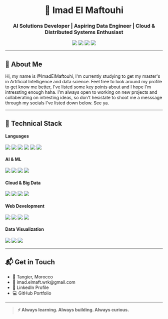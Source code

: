 <h1 align="center">🍂 Imad El Maftouhi</h1>
<h3 align="center">AI Solutions Developer | Aspiring Data Engineer | Cloud & Distributed Systems Enthusiast</h3>

<p align="center">
  <a href="mailto:imad.elmaft.wrk@gmail.com" style="text-decoration: none;">
    <img src="https://img.shields.io/badge/email-D14836?style=for-the-badge&logo=gmail&logoColor=white" />
  </a>
  <a href="https://www.linkedin.com/in/imad-el-maftouhi/" style="text-decoration: none;">
    <img src="https://img.shields.io/badge/linkedin-0077B5?style=for-the-badge&logo=linkedin&logoColor=white" />
  </a>
  <a href="https://github.com/ImadElMaftouhi" style="text-decoration: none;">
    <img src="https://img.shields.io/badge/github-181717?style=for-the-badge&logo=github&logoColor=white" />
  </a>
  <a href="https://stackexchange.com/users/32754915/imad-el-maftouhi" style="text-decoration: none;">
    <img src="https://img.shields.io/badge/StackExchange-F58025?style=for-the-badge&logo=stackexchange&logoColor=white" />
  </a>
</p>

<hr/>

<h2>👋 About Me</h2>
<p>
Hi, my name is @ImadElMaftouhi, I'm currently studying to get my master's in Artificial Intelligence and data science. Feel free to look around my profile to get know me better, I've listed some key points about and I hope I'm intressting enough haha. I'm always open to working on new projects and collaberating on intresting ideas, so don't hesistate to shoot me a messsage through my socials I've listed down below. See ya.
</p>

<hr/>

<h2>🧠 Technical Stack</h2>

<h4>Languages</h4>
<p>
  <a style="text-decoration:none;"><img src="https://img.shields.io/badge/Python-3776AB?style=flat&logo=python&logoColor=white" /></a>
  <a style="text-decoration:none;"><img src="https://img.shields.io/badge/C-00599C?style=flat&logo=c&logoColor=white" /></a>
  <a style="text-decoration:none;"><img src="https://img.shields.io/badge/C++-00599C?style=flat&logo=c%2B%2B&logoColor=white" /></a>
  <a style="text-decoration:none;"><img src="https://img.shields.io/badge/JavaScript-F7DF1E?style=flat&logo=javascript&logoColor=black" /></a>
  <a style="text-decoration:none;"><img src="https://img.shields.io/badge/PHP-777BB4?style=flat&logo=php&logoColor=white" /></a>
  <a style="text-decoration:none;"><img src="https://img.shields.io/badge/R-276DC3?style=flat&logo=r&logoColor=white" /></a>
</p>

<h4>AI & ML</h4>
<p>
  <a style="text-decoration:none;"><img src="https://img.shields.io/badge/TensorFlow-FF6F00?style=flat&logo=tensorflow&logoColor=white" /></a>
  <a style="text-decoration:none;"><img src="https://img.shields.io/badge/PyTorch-EE4C2C?style=flat&logo=pytorch&logoColor=white" /></a>
  <a style="text-decoration:none;"><img src="https://img.shields.io/badge/scikit--learn-F7931E?style=flat&logo=scikit-learn&logoColor=white" /></a>
  <a style="text-decoration:none;"><img src="https://img.shields.io/badge/NLP-NLTK|spaCy|Transformers-4B8BBE?style=flat" /></a>
</p>

<h4>Cloud & Big Data</h4>
<p>
  <a style="text-decoration:none;"><img src="https://img.shields.io/badge/AWS-232F3E?style=flat&logo=amazon-aws&logoColor=white" /></a>
  <a style="text-decoration:none;"><img src="https://img.shields.io/badge/GCP-4285F4?style=flat&logo=google-cloud&logoColor=white" /></a>
  <a style="text-decoration:none;"><img src="https://img.shields.io/badge/Docker-2496ED?style=flat&logo=docker&logoColor=white" /></a>
  <a style="text-decoration:none;"><img src="https://img.shields.io/badge/Kubernetes-326CE5?style=flat&logo=kubernetes&logoColor=white" /></a>
</p>

<h4>Web Development</h4>
<p>
  <a style="text-decoration:none;"><img src="https://img.shields.io/badge/Django-092E20?style=flat&logo=django&logoColor=white" /></a>
  <a style="text-decoration:none;"><img src="https://img.shields.io/badge/Flask-000000?style=flat&logo=flask&logoColor=white" /></a>
  <a style="text-decoration:none;"><img src="https://img.shields.io/badge/FastAPI-005571?style=flat&logo=fastapi&logoColor=white" /></a>
  <a style="text-decoration:none;"><img src="https://img.shields.io/badge/Node.js-339933?style=flat&logo=nodedotjs&logoColor=white" /></a>
</p>

<h4>Data Visualization</h4>
<p>
  <a style="text-decoration:none;"><img src="https://img.shields.io/badge/Plotly-3F4F75?style=flat&logo=plotly&logoColor=white" /></a>
  <a style="text-decoration:none;"><img src="https://img.shields.io/badge/Tableau-E97627?style=flat&logo=tableau&logoColor=white" /></a>
  <a style="text-decoration:none;"><img src="https://img.shields.io/badge/PowerBI-F2C811?style=flat&logo=powerbi&logoColor=white" /></a>
</p>
<hr/>
<h2>📬 Get in Touch</h2>
<ul>
  <li>📍 Tangier, Morocco</li>
  <li>📧 <a href="mailto:imad.elmaft.wrk@gmail.com" style="text-decoration: none;">imad.elmaft.wrk@gmail.com</a></li>
  <li>💼 <a href="https://www.linkedin.com/in/imad-el-maftouhi/" style="text-decoration: none;">LinkedIn Profile</a></li>
  <li>💻 <a href="https://github.com/ImadElMaftouhi" style="text-decoration: none;">GitHub Portfolio</a></li>
</ul>

<hr/>

<blockquote><strong>⚡ Always learning. Always building. Always curious.</strong></blockquote>
